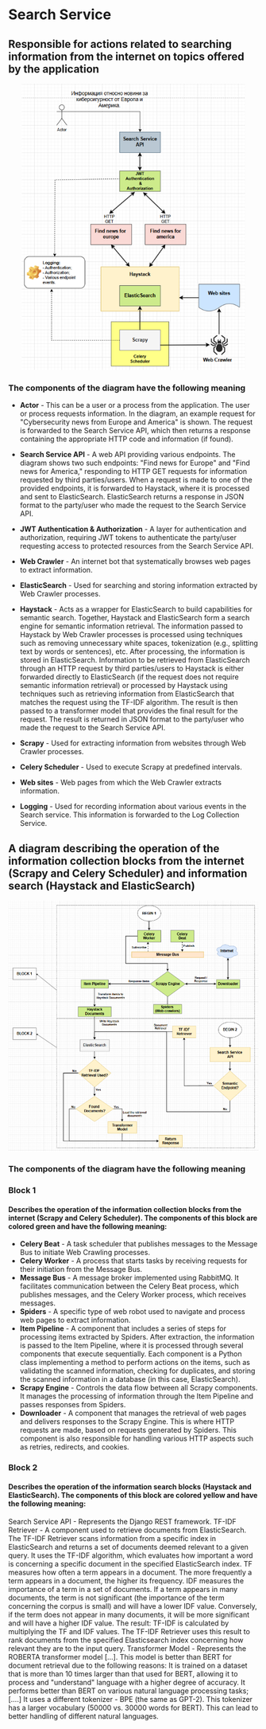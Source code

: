 # Search Service

## Responsible for actions related to searching information from the internet on topics offered by the application

<p align="center">
    <img src="https://raw.githubusercontent.com/JivkoSp/Drahten/master/Assets/SearchService-1.PNG" alt="Logo" width="450">
</p>

### The components of the diagram have the following meaning

* **Actor** - This can be a user or a process from the application. The user or process requests information. In the diagram, an example request for "Cybersecurity news from Europe and America" is shown. The request is forwarded to the Search Service API, which then returns a response containing the appropriate HTTP code and information (if found).
   
* **Search Service API** - A web API providing various endpoints. The diagram shows two such endpoints: "Find news for Europe" and "Find news for America," responding to HTTP GET requests for information requested by third parties/users. When a request is made to one of the provided endpoints, it is forwarded to Haystack, where it is processed and sent to ElasticSearch. ElasticSearch returns a response in JSON format to the party/user who made the request to the Search Service API.
   
* **JWT Authentication & Authorization** - A layer for authentication and authorization, requiring JWT tokens to authenticate the party/user requesting access to protected resources from the Search Service API.
   
* **Web Crawler** - An internet bot that systematically browses web pages to extract information.
   
* **ElasticSearch** - Used for searching and storing information extracted by Web Crawler processes.
   
* **Haystack** - Acts as a wrapper for ElasticSearch to build capabilities for semantic search. Together, Haystack and ElasticSearch form a search engine for semantic information retrieval. The information passed to Haystack by Web Crawler processes is processed using techniques such as removing unnecessary white spaces, tokenization (e.g., splitting text by words or sentences), etc. After processing, the information is stored in ElasticSearch. Information to be retrieved from ElasticSearch through an HTTP request by third parties/users to Haystack is either forwarded directly to ElasticSearch (if the request does not require semantic information retrieval) or processed by Haystack using techniques such as retrieving information from ElasticSearch that matches the request using the TF-IDF algorithm. The result is then passed to a transformer model that provides the final result for the request. The result is returned in JSON format to the party/user who made the request to the Search Service API.
   
* **Scrapy** - Used for extracting information from websites through Web Crawler processes.
   
* **Celery Scheduler** - Used to execute Scrapy at predefined intervals.
   
* **Web sites** - Web pages from which the Web Crawler extracts information.
    
* **Logging** - Used for recording information about various events in the Search service. This information is forwarded to the Log Collection Service.


## A diagram describing the operation of the information collection blocks from the internet (Scrapy and Celery Scheduler) and information search (Haystack and ElasticSearch)

<p align="center">
    <img src="https://raw.githubusercontent.com/JivkoSp/Drahten/master/Assets/SearchService-4.PNG" alt="Logo" width="800">
</p>

### The components of the diagram have the following meaning

### Block 1 
#### Describes the operation of the information collection blocks from the internet (Scrapy and Celery Scheduler). The components of this block are colored green and have the following meaning:

* **Celery Beat** - A task scheduler that publishes messages to the Message Bus to initiate Web Crawling processes.
* **Celery Worker** - A process that starts tasks by receiving requests for their initiation from the Message Bus.
* **Message Bus** - A message broker implemented using RabbitMQ. It facilitates communication between the Celery Beat process, which publishes messages, and the Celery Worker process, which receives messages.
* **Spiders** - A specific type of web robot used to navigate and process web pages to extract information.
* **Item Pipeline** - A component that includes a series of steps for processing items extracted by Spiders. After extraction, the information is passed to the Item Pipeline, where it is processed through several components that execute sequentially. Each component is a Python class implementing a method to perform actions on the items, such as validating the scanned information, checking for duplicates, and storing the scanned information in a database (in this case, ElasticSearch).
* **Scrapy Engine** - Controls the data flow between all Scrapy components. It manages the processing of information through the Item Pipeline and passes responses from Spiders.
* **Downloader** - A component that manages the retrieval of web pages and delivers responses to the Scrapy Engine. This is where HTTP requests are made, based on requests generated by Spiders. This component is also responsible for handling various HTTP aspects such as retries, redirects, and cookies.

### Block 2 
#### Describes the operation of the information search blocks (Haystack and ElasticSearch). The components of this block are colored yellow and have the following meaning:

Search Service API - Represents the Django REST framework.
TF-IDF Retriever - A component used to retrieve documents from ElasticSearch. The TF-IDF Retriever scans information from a specific index in ElasticSearch and returns a set of documents deemed relevant to a given query. It uses the TF-IDF algorithm, which evaluates how important a word is concerning a specific document in the specified ElasticSearch index. TF measures how often a term appears in a document. The more frequently a term appears in a document, the higher its frequency. IDF measures the importance of a term in a set of documents. If a term appears in many documents, the term is not significant (the importance of the term concerning the corpus is small) and will have a lower IDF value. Conversely, if the term does not appear in many documents, it will be more significant and will have a higher IDF value. The result: TF-IDF is calculated by multiplying the TF and IDF values. The TF-IDF Retriever uses this result to rank documents from the specified Elasticsearch index concerning how relevant they are to the input query.
Transformer Model - Represents the ROBERTA transformer model […]. This model is better than BERT for document retrieval due to the following reasons:
It is trained on a dataset that is more than 10 times larger than that used for BERT, allowing it to process and "understand" language with a higher degree of accuracy.
It performs better than BERT on various natural language processing tasks; [….]
It uses a different tokenizer - BPE (the same as GPT-2). This tokenizer has a larger vocabulary (50000 vs. 30000 words for BERT). This can lead to better handling of different natural languages.
